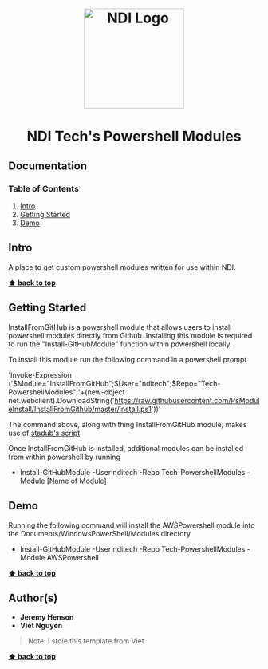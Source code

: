 <h1 align="center">
  <a href="https://www.ndi.org/"><img src="https://www.ndi.org/sites/all/themes/ndi/images/NDI_logo_svg.svg" alt="NDI Logo" width="200"></a>
</h1>

<h1 align="center">
  NDI Tech's Powershell Modules
</h1>

## Documentation

### Table of Contents

1. [Intro](#intro)
2. [Getting Started](#getting-started)
3. [Demo](#demo)

## Intro

A place to get custom powershell modules written for use within NDI.

**[⬆ back to top](#documentation)**

## Getting Started

InstallFromGitHub is a powershell module that allows users to install powershell modules directly from Github.
Installing this module is required to run the "Install-GitHubModule" function within powershell locally.

To install this module run the following command in a powershell prompt

'Invoke-Expression ('$Module="InstallFromGitHub";$User="nditech";$Repo="Tech-PowershellModules";'+(new-object net.webclient).DownloadString('https://raw.githubusercontent.com/PsModuleInstall/InstallFromGithub/master/install.ps1'))'
 
The command above, along with thing InstallFromGitHub module, makes use of [stadub's script](https://github.com/PsModuleInstall/FromGithub)

Once InstallFromGitHub is installed, additional modules can be installed from within powershell by running
 - Install-GitHubModule -User nditech -Repo Tech-PowershellModules -Module [Name of Module]

## Demo

Running the following command will install the AWSPowershell module into the Documents/WindowsPowerShell/Modules directory
 - Install-GitHubModule -User nditech -Repo Tech-PowershellModules -Module AWSPowershell 

**[⬆ back to top](#documentation)**

## Author(s)

* <b>Jeremy Henson</b>
* <b>Viet Nguyen</b> 

> Note: I stole this template from Viet

**[⬆ back to top](#documentation)**
